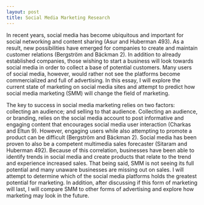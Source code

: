 ```yaml
---
layout: post
title: Social Media Marketing Research
---
```


In recent years, social media has become ubiquitous and important for social networking and content sharing (Asur and Huberman 493). As a result, new possibilities have emerged for companies to create and maintain customer relations (Bergström and Bäckman 2). In addition to already established companies, those wishing to start a business will look towards social media in order to collect a base of potential customers. Many users of social media, however, would rather not see the platforms become commercialized and full of advertising. In this essay, I will explore the current state of marketing on social media sites and attempt to predict how social media marketing (SMM) will change the field of marketing.

The key to success in social media marketing relies on two factors: collecting an audience; and selling to that audience. Collecting an audience, or branding, relies on the social media account to post informative and engaging content that encourages social media user interaction (Charkas and Eltun 9). However, engaging users while also attempting to promote a product can be difficult (Bergström and Bäckman 2). Social media has been proven to also be a competent multimedia sales forecaster (Sitaram and Huberman 492). Because of this correlation, businesses have been able to identify trends in social media and create products that relate to the trend and experience increased sales. That being said, SMM is not seeing its full potential and many unaware businesses are missing out on sales. I will attempt to determine which of the social media platforms holds the greatest potential for marketing. In addition, after discussing if this form of marketing will last, I will compare SMM to other forms of advertising and explore how marketing may look in the future.
	
